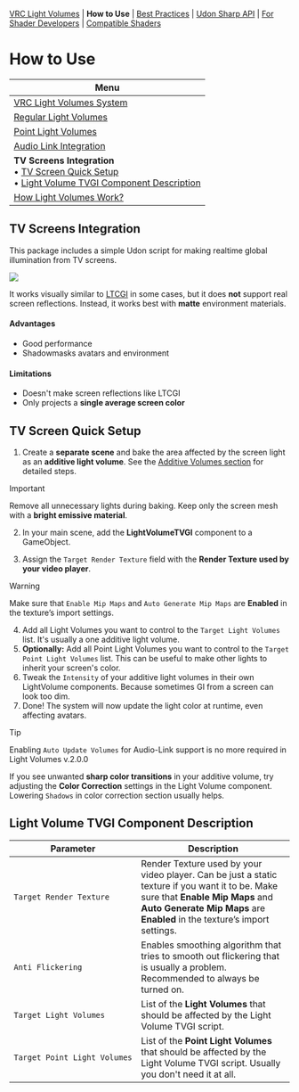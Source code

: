 [VRC Light Volumes](../README.md) | **How to Use** | [Best Practices](../Documentation/BestPractices.md) | [Udon Sharp API](../Documentation/UdonSharpAPI.md) | [For Shader Developers](../Documentation/ForShaderDevelopers.md) | [Compatible Shaders](../Documentation/CompatibleShaders.md)

# How to Use

| Menu |
|----|
|[VRC Light Volumes System](../Documentation/HowToUse.md)|
|[Regular Light Volumes](../Documentation/HowToUse_RegularLightVolumes.md)|
| [Point Light Volumes](../Documentation/HowToUse_PointLightVolumes.md)|
| [Audio Link Integration](../Documentation/HowToUse_AudioLinkIntegration.md)|
| **TV Screens Integration**<br />• [TV Screen Quick Setup](#TV-Screen-Quick-Setup)<br />• [Light Volume TVGI Component Description](#Light-Volume-TVGI-Component-Description) |
| [How Light Volumes Work?](../Documentation/HowToUse_HowItWorks.md) |

## TV Screens Integration

This package includes a simple Udon script for making realtime global illumination from TV screens.

![](../Documentation/Preview_13.png)

It works visually similar to [LTCGI](https://github.com/PiMaker/ltcgi) in some cases, but it does **not** support real screen reflections. Instead, it works best with **matte** environment materials.

#### Advantages

- Good performance
- Shadowmasks avatars and environment

#### Limitations
- Doesn't make screen reflections like LTCGI
- Only projects a **single average screen color**

## TV Screen Quick Setup

1. Create a **separate scene** and bake the area affected by the screen light as an **additive light volume**.
   See the [Additive Volumes section](#How-to-Bake-an-Additive-Light-Volume) for detailed steps.

> [!IMPORTANT]
> Remove all unnecessary lights during baking. Keep only the screen mesh with a **bright emissive material**.

2. In your main scene, add the **LightVolumeTVGI** component to a GameObject.

3. Assign the `Target Render Texture` field with the **Render Texture used by your video player**.

> [!WARNING]
> Make sure that `Enable Mip Maps` and `Auto Generate Mip Maps` are **Enabled** in the texture’s import settings.

4. Add all Light Volumes you want to control to the `Target Light Volumes` list. It's usually a one additive light volume.
5. **Optionally:** Add all Point Light Volumes you want to control to the `Target Point Light Volumes` list. This can be useful to make other lights to inherit your screen's color.
6. Tweak the `Intensity` of your additive light volumes in their own LightVolume components. Because sometimes GI from a screen can look too dim.
7. Done! The system will now update the light color at runtime, even affecting avatars.

>[!TIP]
> Enabling `Auto Update Volumes` for Audio-Link support is no more required in Light Volumes v.2.0.0

If you see unwanted **sharp color transitions** in your additive volume, try adjusting the **Color Correction** settings in the Light Volume component. Lowering `Shadows` in color correction section usually helps.

## Light Volume TVGI Component Description

| Parameter | Description |
| --- | --- |
|`Target Render Texture` | Render Texture used by your video player. Can be just a static texture if you want it to be. Make sure that **Enable Mip Maps** and **Auto Generate Mip Maps** are **Enabled** in the texture’s import settings.|
|`Anti Flickering` | Enables smoothing algorithm that tries to smooth out flickering that is usually a problem. Recommended to always be turned on.|
|`Target Light Volumes` | List of the **Light Volumes** that should be affected by the Light Volume TVGI script.|
|`Target Point Light Volumes` | List of the **Point Light Volumes** that should be affected by the Light Volume TVGI script. Usually you don't need it at all.|
